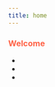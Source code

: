 ```yaml
---
title: home
---
```


<h3 style="color:Tomato;">Welcome</h3>
<p></p>
<p style="color:DodgerBlue;"</p>
<ul>
<li></li>
<li></li>
<li></li>
</ul>
